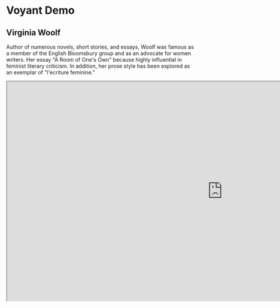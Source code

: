 # Voyant Demo

## Virginia Woolf
Author of numerous novels, short stories, and essays, Woolf was famous as a member of the English Bloomsbury group and as an advocate for women writers. Her essay "A Room of One's Own" because highly influential in feminist literary criticism. In addition, her prose style has been explored as an exemplar of "l'ecriture feminine." 

<iframe style='width: 1152px; height: 586px;' src='http://voyant-tools.org/tool/CollocatesGraph/?view=CollocatesGraph&stopList=keywords-ade7ef68140dad5c299a7e40a978f2f8&mode=corpus&context=21&corpus=4322c04668cadfd31680961d4508e9df'></iframe>
